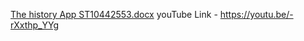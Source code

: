 [The history App ST10442553.docx](https://github.com/Khetheloshongwe/Demo/files/14883199/The.history.App.ST10442553.docx)
 youTube Link - https://youtu.be/-rXxthp_YYg
 
